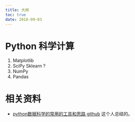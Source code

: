 ```yaml
---
title: 大纲
toc: true
date: 2018-09-03
---
```


# Python 科学计算

1. Matplotlib
2. SciPy   Sklearn ?
3. NumPy
4. Pandas



# 相关资料

- [python数据科学的常用的工具和思路 github](https://github.com/hsz1273327/TutorialForPythonDataScience) 这个人总结的。
